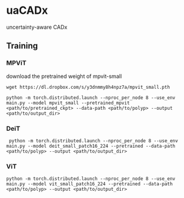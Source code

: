 # uaCADx
uncertainty-aware CADx

## Training

### MPViT

download the pretrained weight of mpvit-small
```
wget https://dl.dropbox.com/s/y3dnmmy8h4npz7a/mpvit_small.pth
```

```
python -m torch.distributed.launch --nproc_per_node 8 --use_env main.py --model mpvit_small --pretrained_mpvit <path/to/pretrained_ckpt> --data-path <path/to/polyp> --output <path/to/output_dir>
```

### DeiT

```
 python -m torch.distributed.launch --nproc_per_node 8 --use_env main.py --model deit_small_patch16_224 --pretrained --data-path <path/to/polyp> --output <path/to/output_dir>
```

### ViT


```
python -m torch.distributed.launch --nproc_per_node 8 --use_env main.py --model vit_small_patch16_224 --pretrained --data-path <path/to/polyp> --output <path/to/output_dir>
```
